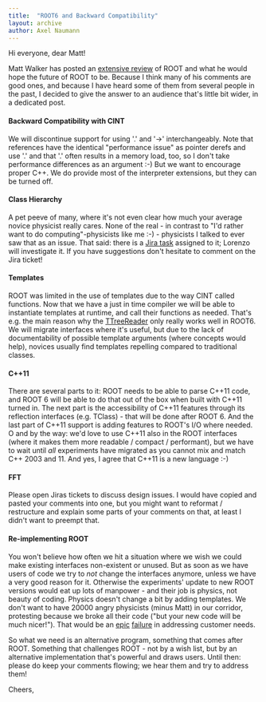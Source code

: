 ```yaml
---
title:  "ROOT6 and Backward Compatibility"
layout: archive
author: Axel Naumann
---
```


<p>Hi everyone, dear Matt!</p>

<p>Matt Walker has posted an <a href="https://root.cern.ch/blog/do-we-need-yet-another-custom-c-interpreter">
extensive review</a> of ROOT and what he would hope the future of ROOT to be. Because I think
many of his comments are good ones, and because I have heard some of them from several people
in the past, I decided to give the answer to an audience that's little bit wider, in a dedicated
post.</p>

<h4>Backward Compatibility with CINT</h4>

<p>We will discontinue support for using '.' and '-&gt;' interchangeably. Note that references
have the identical "performance issue" as pointer derefs and use '.' and that '.' often results
in a memory load, too, so I don't take performance differences as an argument :-) But we want
to encourage proper C++. We do provide most of the interpreter extensions, but they can be
turned off.</p>

<h4>Class Hierarchy</h4>

<p>A pet peeve of many, where it's not even clear how much your average novice physicist
really cares. None of the real - in contrast to "I'd rather want to do computing"-physicists
like me :-) - physicists I talked to ever saw that as an issue. That said: there is a
<a href="https://sft.its.cern.ch/jira/browse/ROOT-5062">Jira task</a> assigned to it;
Lorenzo will investigate it. If you have suggestions don't hesitate to comment on the Jira ticket!</p>

<h4>Templates</h4>

<p>ROOT was limited in the use of templates due to the way CINT called functions. Now that
we have a just in time compiler we will be able to instantiate templates at runtime, and
call their functions as needed. That's e.g. the main reason why the
<a href="https://sft.its.cern.ch/jira/browse/ROOT-5165">TTreeReader</a> only really works
well in ROOT6. We will migrate interfaces where it's useful, but due to the lack of documentability
of possible template arguments (where concepts would help), novices usually find templates
repelling compared to traditional classes.</p>

<h4>C++11</h4>

<p>There are several parts to it: ROOT needs to be able to parse C++11 code, and ROOT 6
will be able to do that out of the box when built with C++11 turned in. The next part is the
accessibility of C++11 features through its reflection interfaces (e.g. TClass) - that will
be done after ROOT 6. And the last part of C++11 support is adding features to ROOT's I/O
where needed. O and by the way: we'd love to use C++11 also in the ROOT interfaces (where
it makes them more readable / compact / performant), but we have to wait until <em>all</em>
experiments have migrated as you cannot mix and match C++ 2003 and 11. And yes, I agree that
C++11 is a new language :-)</p>

<h4>FFT</h4>

<p>Please open Jiras tickets to discuss design issues. I would have copied and pasted your
comments into one, but you might want to reformat / restructure and explain some parts of your
comments on that, at least I didn't want to preempt that.</p>

<h4>Re-implementing ROOT</h4>

<p>You won't believe how often we hit a situation where we wish we could make existing interfaces
non-existent or unused. But as soon as we have users of code we try to <em>not</em> change
the interfaces anymore, unless we have a very good reason for it. Otherwise the experiments'
update to new ROOT versions would eat up lots of manpower - and their job is physics, not
beauty of coding. Physics doesn't change a bit by adding templates. We don't want to have 20000
angry physicists (minus Matt) in our corridor, protesting because we broke all their code
("but your new code will be much nicer!"). That would be an
<a href="https://techland.time.com/2013/05/06/microsofts-strategic-blunder-with-windows-8/">epic</a><a> </a><a href="https://techcrunch.com/2013/06/19/microsoft-heeds-gamer-feedback-dumps-xbox-one-drm-restrictions/">failure</a> in addressing customer needs.</p>

<p>So what we need is an alternative program, something that comes after ROOT. Something that
challenges ROOT - not by a wish list, but by an alternative implementation that's powerful
and draws users. Until then: please do keep your comments flowing; we hear them and try to
address them!</p>

<p>Cheers,</p>
